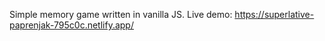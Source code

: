 Simple memory game written in vanilla JS.
Live demo: https://superlative-paprenjak-795c0c.netlify.app/
